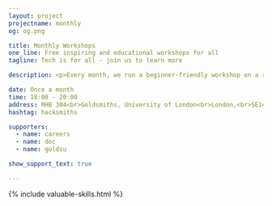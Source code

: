 ```yaml
---
layout: project
projectname: monthly
og: og.png

title: Monthly Workshops
one_line: Free inspiring and educational workshops for all
tagline: Tech is for all - join us to learn more

description: <p>Every month, we run a beginner-friendly workshop on a range of technical topics which aim to inspire you to build awesome projects. Each one is completely free and open to everyone, with no skill required at all - just bring your laptop.</p><p><b>12 October - Introduction to Web Design.</b> Never written a line of code before and want to learn how to build a website? We'll show you the tips and techniques to build your own portfolio website or blog. <a href="https://www.eventbrite.co.uk/e/workshop-web-design-tickets-38758670226">Free tickets</a></p><p><b>16 November - Better Teamwork with Git.</b> Git provides a whole host of powerful team workflows. It’s useful for any kind of digital files you have - so come and learn the basics! <a href="#">Coming soon</a></p><p><b>8 December - Generative Storytelling & Bots.</b> Learn about the semantics of language through building your own generative stories, and publish them through a Twitter bot. <a href="#">Coming soon</a></p>

date: Once a month
time: 18:00 - 20:00
address: RHB 304<br>Goldsmiths, University of London<br>London,<br>SE14 6AD
hashtag: hacksmiths

supporters:
  - name: careers
  - name: doc
  - name: goldsu

show_support_text: true

---
```


{% include valuable-skills.html %}

